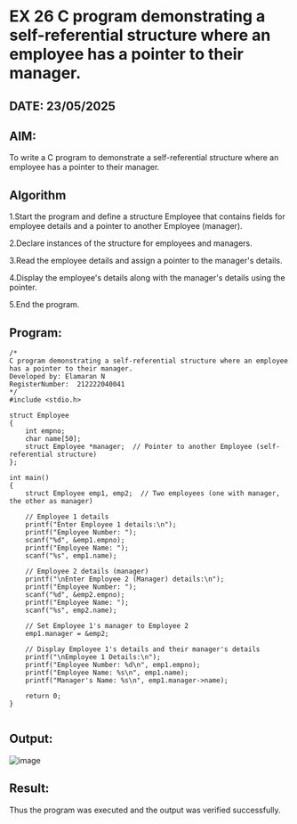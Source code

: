 # EX 26 C program demonstrating a self-referential structure where an employee has a pointer to their manager.
## DATE: 23/05/2025
## AIM:
To write a C program to demonstrate a self-referential structure where an employee has a pointer to their manager.

## Algorithm
1.Start the program and define a structure Employee that contains fields for employee details and a pointer to another Employee (manager).

2.Declare instances of the structure for employees and managers.

3.Read the employee details and assign a pointer to the manager's details.

4.Display the employee's details along with the manager's details using the pointer.

5.End the program.

## Program:
```
/*
C program demonstrating a self-referential structure where an employee has a pointer to their manager.
Developed by: Elamaran N
RegisterNumber:  212222040041
*/
#include <stdio.h>

struct Employee
{
    int empno;
    char name[50];
    struct Employee *manager;  // Pointer to another Employee (self-referential structure)
};

int main()
{
    struct Employee emp1, emp2;  // Two employees (one with manager, the other as manager)

    // Employee 1 details
    printf("Enter Employee 1 details:\n");
    printf("Employee Number: ");
    scanf("%d", &emp1.empno);
    printf("Employee Name: ");
    scanf("%s", emp1.name);

    // Employee 2 details (manager)
    printf("\nEnter Employee 2 (Manager) details:\n");
    printf("Employee Number: ");
    scanf("%d", &emp2.empno);
    printf("Employee Name: ");
    scanf("%s", emp2.name);

    // Set Employee 1's manager to Employee 2
    emp1.manager = &emp2;

    // Display Employee 1's details and their manager's details
    printf("\nEmployee 1 Details:\n");
    printf("Employee Number: %d\n", emp1.empno);
    printf("Employee Name: %s\n", emp1.name);
    printf("Manager's Name: %s\n", emp1.manager->name);

    return 0;
}


```

## Output:

![image](https://github.com/user-attachments/assets/60405279-c0e2-46e6-8524-d1447620f26e)


## Result:
Thus the program was executed and the output was verified successfully.

